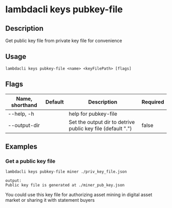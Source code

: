 # lambdacli keys pubkey-file

## Description

Get public key file from private key file for convenience

## Usage

```
lambdacli keys pubkey-file <name> <keyFilePath> [flags]
```

## Flags

| Name, shorthand | Default   | Description                                                  | Required |
| --------------- | --------- | ------------------------------------------------------------ | -------- |
| --help, -h      |           | help for pubkey-file                                              |          |
| --output-dir    |           | Set the output dir to detrive public key file (default ".") | false |

## Examples

### Get a public key file

```shell
lambdacli keys pubkey-file miner ./priv_key_file.json

output:
Public key file is generated at ./miner_pub_key.json
```

You could use this key file for authorizing asset mining in digital asset market or sharing it with statement buyers

